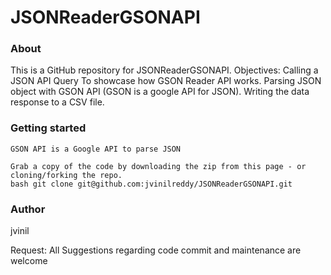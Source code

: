 JSONReaderGSONAPI
=================

### About
  This is a GitHub repository for JSONReaderGSONAPI.
  Objectives:
    Calling a JSON API Query
    To showcase how GSON Reader API works.
    Parsing JSON object with GSON API (GSON is a google API for JSON).
    Writing the data response to a CSV file.

### Getting started

    GSON API is a Google API to parse JSON
    
    Grab a copy of the code by downloading the zip from this page - or cloning/forking the repo. 
    bash git clone git@github.com:jvinilreddy/JSONReaderGSONAPI.git

### Author
  jvinil

Request: All Suggestions regarding code commit and maintenance are welcome
